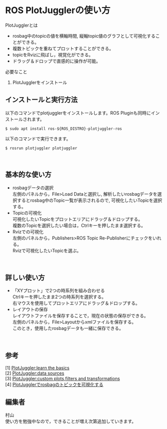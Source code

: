 # ROS PlotJugglerの使い方

PlotJugglerとは<br>
+ rosbag中のtopicの値を横軸時間, 縦軸topic値のグラフとして可視化することができる。<br>
+ 複数トピックを重ねてプロットすることができる。<br>
+ topicをRvizに飛ばし，視覚化ができる。<br>
+ ドラッグ＆ドロップで直感的に操作が可能。<br>

必要なこと  
1. PlotJugglerをインストール

## インストールと実行方法

以下のコマンドでplotjugglerをインストールします。ROS Pluginも同時にインストールされます。
```
$ sudo apt install ros-${ROS_DISTRO}-plotjuggler-ros
```
以下のコマンドで実行できます。
```
$ rosrun plotjuggler plotjuggler
```
<br>

## 基本的な使い方
+ rosbagデータの選択<br>
左側のパネルから，File>Load Dataと選択し, 解析したいrosbagデータを選択するとrosbag中のTopic一覧が表示されるので, 可視化したいTopicを選択する。<br>
+ Topicの可視化<br>
可視化したいTopicをプロットエリアにドラッグ＆ドロップする。<br>
複数のTopicを選択したい場合は，Ctrlキーを押したまま選択する。<br>
+ Rvizでの可視化<br>
左側のパネルから，Publishers>ROS Topic Re-Publisherにチェックをいれる。<br>
Rvizで可視化したいTopicを選ぶ。<br>
<br>

## 詳しい使い方
+ 「XYプロット」で2つの時系列を組み合わせる<br>
Ctrlキーを押したまま2つの時系列を選択する。<br>
右マウスを使用してプロットエリアにドラッグ＆ドロップする。<br>
+ レイアウトの保存<br>
レイアウトファイルを保存することで，現在の状態の保存ができる。<br>
左側のパネルから，File>Layoutからxmlファイルを保存する。<br>
このとき，使用したrosbagデータも一緒に保存できる。
<br>

## 参考
[1] [PlotJuggler:learn the basics](https://slides.com/davidefaconti/introduction-to-plotjuggler) <br>
[2] [PlotJuggler:data sources](https://slides.com/davidefaconti/plotjuggler-data) <br>
[3] [PlotJuggler:custom plots,filters and transformations](https://slides.com/davidefaconti/plotjuggler-transforms)<br>
[4] [PlotJugglerでrosbagのトピックを可視化する](https://qiita.com/Decwest/items/23c24f80c39b71619b32)

## 編集者
村山<br>
使い方を勉強中なので，できることが増え次第追加していきます。